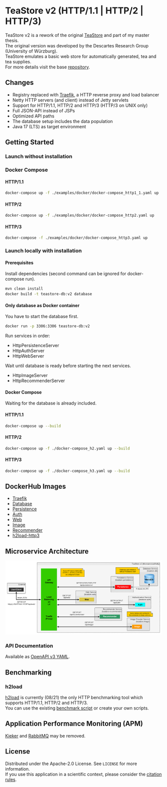 # TeaStore v2 (HTTP/1.1 | HTTP/2 | HTTP/3)

TeaStore v2 is a rework of the original
[TeaStore](https://se.informatik.uni-wuerzburg.de/software-engineering-group/tools/teastore/)
and part of my master thesis.  
The original version was developed by the Descartes Research Group (University of Würzburg).  
TeaStore emulates a basic web store for automatically generated, tea and tea supplies.   
For more details visit the base [repository](https://github.com/DescartesResearch/TeaStore).

## Changes
- Registry replaced with [Traefik](https://github.com/traefik/traefik),
  a HTTP reverse proxy and load balancer
- Netty HTTP servers (and client) instead of Jetty servlets
- Support for HTTP/1.1, HTTP/2 and HTTP/3 (HTTP/3 on UNIX only)
- Full JSON-API instead of JSPs
- Optimized API paths
- The database setup includes the data population
- Java 17 (LTS) as target environment

## Getting Started
### Launch without installation
### Docker Compose
#### HTTP/1.1
 ```sh
 docker-compose up -f ./examples/docker/docker-compose_http1_1.yaml up
 ```
#### HTTP/2
 ```sh
 docker-compose up -f ./examples/docker/docker-compose_http2.yaml up
 ```
#### HTTP/3
 ```sh
docker-compose -f ./examples/docker/docker-compose_http3.yaml up
 ```

### Launch locally with installation
#### Prerequisites
Install dependencies (second command can be ignored for docker-compose run).
 ```sh
mvn clean install
docker build -t teastore-db:v2 database
 ```

#### Only database as Docker container
You have to start the database first.
 ```sh
docker run -p 3306:3306 teastore-db:v2
 ```
Run services in order:
- HttpPersistenceServer
- HttpAuthServer
- HttpWebServer

Wait until database is ready before starting the next services.

- HttpImageServer
- HttpRecommenderServer

#### Docker Compose
Waiting for the database is already included.
#### HTTP/1.1
 ```sh
 docker-compose up --build
 ```
#### HTTP/2
 ```sh
 docker-compose up -f ./docker-compose_h2.yaml up --build
 ```
#### HTTP/3
 ```sh
 docker-compose up -f ./docker-compose_h3.yaml up --build
 ```

## DockerHub Images
- [Traefik](https://hub.docker.com/_/traefik)
- [Database](https://hub.docker.com/r/tvsjsdock/teastore-db)
- [Persistence](https://hub.docker.com/r/tvsjsdock/teastore-persistence)
- [Auth](https://hub.docker.com/r/tvsjsdock/teastore-auth)
- [Web](https://hub.docker.com/r/tvsjsdock/teastore-web)
- [Image](https://hub.docker.com/r/tvsjsdock/teastore-image)
- [Recommender](https://hub.docker.com/r/tvsjsdock/teastore-recommender)
- [h2load-http3](https://hub.docker.com/r/tvsjsdock/h2load-http3)

## Microservice Architecture
![Microservice Architecture](api/msa-teastore-v2.png)

### API Documentation 
Available as [OpenAPI v3 YAML](api/TeaStore_v2.yaml).

## Benchmarking
### h2load
[h2load](https://github.com/nghttp2/nghttp2/tree/quic#running-h2load-against-http3-server)
is currently (08/21) the only HTTP benchmarking tool which supports HTTP/1.1, HTTP/2 and HTTP/3.  
You can use the existing [benchmark script](examples/h2load_benchmark.sh) or create your own scripts.  

## Application Performance Monitoring (APM)
[Kieker](http://kieker-monitoring.net) and [RabbitMQ](https://www.rabbitmq.com/) may be removed.

## License
Distributed under the Apache-2.0 License. See `LICENSE` for more information.  
If you use this application in a scientific context,
please consider the [citation rules](https://github.com/DescartesResearch/TeaStore#cite-us).
